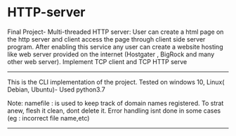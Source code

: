 # HTTP-server

Final Project-
Multi-threaded HTTP server: User can create a html page on the http server and client access the page through client side server program.
After enabling this service any user can create a website hosting like web server provided on the internet (Hostgater , BigRock and many other web server). 
Implement TCP client and TCP HTTP serve

-------------------------------------------------------------------------------------------------------

This is the CLI implementation of the project. Tested on windows 10, Linux( Debian, Ubuntu)- Used python3.7

Note:
namefile  : is used to keep track of domain names registered. To strat anew, flesh it clean, dont delete it.
Error handling isnt done in some cases (eg : incorrect file name,etc)

-----------------------------------------------------------------------------------------------------------
